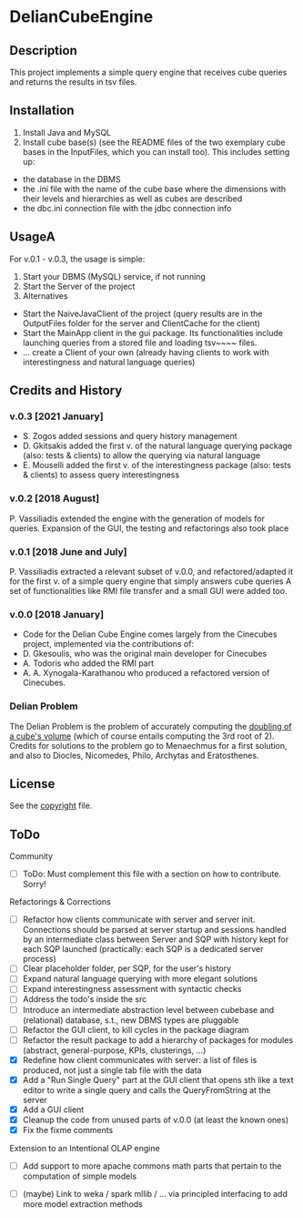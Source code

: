 # DelianCubeEngine


## Description
This project implements a simple query engine that receives cube queries and returns the results in tsv files.


## Installation
1. Install Java and MySQL
2. Install cube base(s) (see the README files of the two exemplary cube bases in the InputFiles, which you can install too). This includes setting up:
  * the database in the DBMS 
   * the .ini file with the name of the cube base where the dimensions with their levels and hierarchies as well as cubes are described
   * the dbc.ini connection file with the jdbc connection info


## UsageA
For v.0.1 - v.0.3, the usage is simple:
1. Start your DBMS (MySQL) service, if not running
2. Start the Server of the project
3. Alternatives
* Start the NaiveJavaClient of the project (query results are in the OutputFiles folder for the server and ClientCache for the client)
* Start the MainApp client in the gui package. Its functionalities include launching queries from a stored file and loading tsv~~~~ files. 
* ... create a Client of your own (already having clients to work with interestingness and natural language queries)


## Credits and History

### v.0.3 [2021 January]
* S. Zogos added sessions and query history management
* D. Gkitsakis added the first v. of the natural language querying package (also: tests & clients) to allow the querying via natural language
* E. Mouselli added the first v. of the interestingness package (also: tests & clients) to assess query interestingness

### v.0.2 [2018 August]
P. Vassiliadis extended the engine with the generation of models for queries. Expansion of the GUI, the testing and refactorings also took place 

### v.0.1 [2018 June and July]
P. Vassiliadis extracted a relevant subset of v.0.0, and refactored/adapted it for the first v. of a simple query engine that simply answers cube queries
A set of functionalities like RMI file transfer and a small GUI were added too.

### v.0.0 [2018 January]
* Code for the Delian Cube Engine comes largely from  the Cinecubes project, implemented via the contributions of:
* D. Gkesoulis, who was the original main developer for Cinecubes
* A. Todoris who added the RMI part
* A. A. Xynogala-Karathanou who produced a refactored version of Cinecubes.

### Delian Problem
The Delian Problem is the problem of accurately computing the [doubling of a cube's volume](https://en.wikipedia.org/wiki/Doubling_the_cube) (which of course entails computing the 3rd root of 2).
Credits for solutions to the problem go to Menaechmus for a first solution, and also to Diocles, Nicomedes, Philo, Archytas  and Eratosthenes.


## License
See the [copyright](copyright.md) file.


## ToDo
Community 
- [ ] ToDo: Must complement this file with a section on how to contribute. Sorry!

Refactorings & Corrections
- [ ] Refactor how clients communicate with server and server init. Connections should be parsed at server startup and sessions handled by an intermediate class between Server and SQP with history kept for each SQP launched (practically: each SQP is a dedicated server process)
- [ ] Clear placeholder folder, per SQP, for the user's history
- [ ] Expand natural language querying with more elegant solutions
- [ ] Expand interestingness assessment with syntactic checks
- [ ] Address the todo's inside the src
- [ ] Introduce an intermediate abstraction level between cubebase and (relational) database, s.t., new DBMS types are pluggable
- [ ] Refactor the GUI client, to kill cycles in the package diagram
- [ ] Refactor the result package to add a hierarchy of packages for modules (abstract, general-purpose, KPIs, clusterings, ...)
- [X] Redefine how client communicates with server: a list of files is produced, not just a single tab file with the data
- [X] Add a "Run Single Query" part at the GUI client that opens sth like a text editor to write a single query and calls the QueryFromString at the server
- [X] Add a GUI client
- [X] Cleanup the code from unused parts of v.0.0 (at least the known ones)
- [X] Fix the fixme comments

Extension to an Intentional OLAP engine
- [ ] Add support to more apache commons math parts that pertain to the computation of simple models
- [ ] (maybe) Link to weka / spark mllib / ... via principled interfacing to add more model extraction methods



